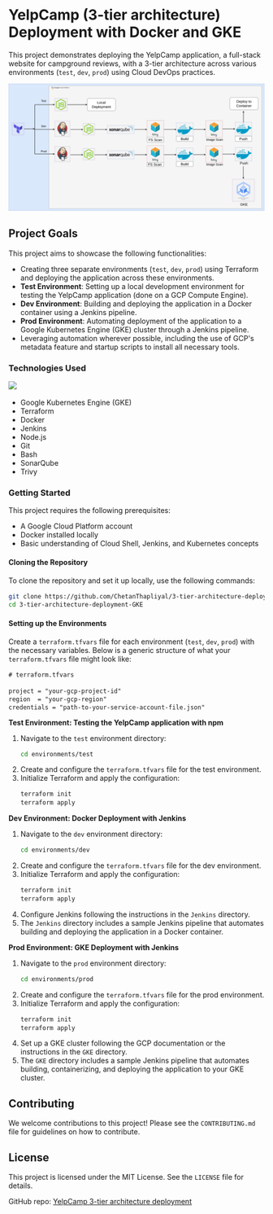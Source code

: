# YelpCamp (3-tier architecture) Deployment with Docker and GKE

This project demonstrates deploying the YelpCamp application, a full-stack website for campground reviews, with a 3-tier architecture across various environments (`test`, `dev`, `prod`) using Cloud DevOps practices.

![Architecture](./Architecture/3-tier-deployment.drawio.png)

## Project Goals

This project aims to showcase the following functionalities:

* Creating three separate environments (`test`, `dev`, `prod`) using Terraform and deploying the application across these environments.
* **Test Environment**: Setting up a local development environment for testing the YelpCamp application (done on a GCP Compute Engine).
* **Dev Environment**: Building and deploying the application in a Docker container using a Jenkins pipeline.
* **Prod Environment**: Automating deployment of the application to a Google Kubernetes Engine (GKE) cluster through a Jenkins pipeline.
* Leveraging automation wherever possible, including the use of GCP's metadata feature and startup scripts to install all necessary tools.

### Technologies Used

<p align="left">
  <a>
    <img src="https://skillicons.dev/icons?i=gcp,terraform,kubernetes,docker,jenkins,nodejs,git,bash&theme=dark"/>
  </a>
</p>

* Google Kubernetes Engine (GKE)
* Terraform
* Docker
* Jenkins
* Node.js
* Git
* Bash
* SonarQube
* Trivy

### Getting Started

This project requires the following prerequisites:
* A Google Cloud Platform account
* Docker installed locally
* Basic understanding of Cloud Shell, Jenkins, and Kubernetes concepts

#### Cloning the Repository

To clone the repository and set it up locally, use the following commands:

```bash
git clone https://github.com/ChetanThapliyal/3-tier-architecture-deployment-GKE.git
cd 3-tier-architecture-deployment-GKE
```

#### Setting up the Environments

Create a `terraform.tfvars` file for each environment (`test`, `dev`, `prod`) with the necessary variables. Below is a generic structure of what your `terraform.tfvars` file might look like:

```hcl
# terraform.tfvars

project = "your-gcp-project-id"
region  = "your-gcp-region"
credentials = "path-to-your-service-account-file.json"
```

**Test Environment: Testing the YelpCamp application with npm**

1. Navigate to the `test` environment directory:
    ```bash
    cd environments/test
    ```
2. Create and configure the `terraform.tfvars` file for the test environment.
3. Initialize Terraform and apply the configuration:
    ```bash
    terraform init
    terraform apply
    ```

**Dev Environment: Docker Deployment with Jenkins**

1. Navigate to the `dev` environment directory:
    ```bash
    cd environments/dev
    ```
2. Create and configure the `terraform.tfvars` file for the dev environment.
3. Initialize Terraform and apply the configuration:
    ```bash
    terraform init
    terraform apply
    ```
4. Configure Jenkins following the instructions in the `Jenkins` directory.
5. The `Jenkins` directory includes a sample Jenkins pipeline that automates building and deploying the application in a Docker container.

**Prod Environment: GKE Deployment with Jenkins**

1. Navigate to the `prod` environment directory:
    ```bash
    cd environments/prod
    ```
2. Create and configure the `terraform.tfvars` file for the prod environment.
3. Initialize Terraform and apply the configuration:
    ```bash
    terraform init
    terraform apply
    ```
4. Set up a GKE cluster following the GCP documentation or the instructions in the `GKE` directory.
5. The `GKE` directory includes a sample Jenkins pipeline that automates building, containerizing, and deploying the application to your GKE cluster.

## Contributing

We welcome contributions to this project! Please see the `CONTRIBUTING.md` file for guidelines on how to contribute.

## License

This project is licensed under the MIT License. See the `LICENSE` file for details.

GitHub repo: [YelpCamp 3-tier architecture deployment](https://github.com/ChetanThapliyal/3-tier-architecture-deployment-GKE)  